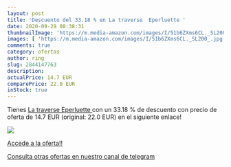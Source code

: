 ```yaml
---
layout: post
title: 'Descuento del 33.18 % en La traverse  Eperluette '
date: 2020-09-29 08:38:31
thumbnailImage: 'https://m.media-amazon.com/images/I/51b6ZXms6CL._SL200_.jpg'
images: [ 'https://m.media-amazon.com/images/I/51b6ZXms6CL._SL200_.jpg' ]
comments: true
category: ofertas
author: ring
slug: 2844147763
description:
actualPrice: 14.7 EUR
comparePrice: 22.0 EUR
inStock: true
---
```


Tienes [La traverse  Eperluette ](https://www.amazon.com/dp/2844147763/?tag=redken08-20) con un 33.18 % de descuento con precio de oferta de 14.7 EUR (original: 22.0 EUR) en el siguiente enlace!

[![](https://m.media-amazon.com/images/I/51b6ZXms6CL._SL200_.jpg)](https://www.amazon.com/dp/2844147763/?tag=redken08-20)

[Accede a la oferta!!](https://www.amazon.com/dp/2844147763/?tag=redken08-20)

[Consulta otras ofertas en nuestro canal de telegram](https://t.me/s/ofertas25)
